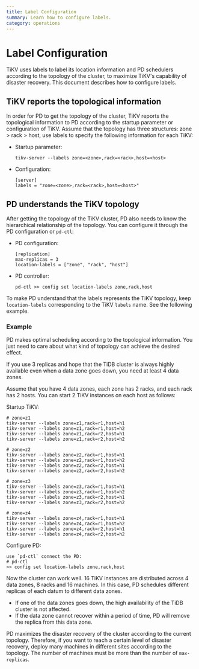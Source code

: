 ```yaml
---
title: Label Configuration
summary: Learn how to configure labels.
category: operations
---
```


# Label Configuration

TiKV uses labels to label its location information and PD schedulers according to the topology of the cluster, to maximize TiKV's capability of disaster recovery. This document describes how to configure labels.

## TiKV reports the topological information

In order for PD to get the topology of the cluster, TiKV reports the topological information to PD according to the startup parameter or configuration of TiKV. Assume that the topology has three structures: zone > rack > host, use labels to specify the following information for each TiKV:

- Startup parameter:

    ```
    tikv-server --labels zone=<zone>,rack=<rack>,host=<host>
    ```

- Configuration:

    ```
    [server]
    labels = "zone=<zone>,rack=<rack>,host=<host>"
    ```
## PD understands the TiKV topology

After getting the topology of the TiKV cluster, PD also needs to know the hierarchical relationship of the topology. You can configure it through the PD configuration or `pd-ctl`:

- PD configuration:

    ```
    [replication]
    max-replicas = 3
    location-labels = ["zone", "rack", "host"]
    ```

- PD controller:

    ```
    pd-ctl >> config set location-labels zone,rack,host
    ```

To make PD understand that the labels represents the TiKV topology, keep `location-labels` corresponding to the TiKV `labels` name. See the following example.

### Example

PD makes optimal scheduling according to the topological information. You just need to care about what kind of topology can achieve the desired effect.

If you use 3 replicas and hope that the TiDB cluster is always highly available even when a data zone goes down, you need at least 4 data zones.

Assume that you have 4 data zones, each zone has 2 racks, and each rack has 2 hosts. You can start 2 TiKV instances on each host as follows:

Startup TiKV:

```
# zone=z1
tikv-server --labels zone=z1,rack=r1,host=h1
tikv-server --labels zone=z1,rack=r1,host=h2
tikv-server --labels zone=z1,rack=r2,host=h1
tikv-server --labels zone=z1,rack=r2,host=h2

# zone=z2
tikv-server --labels zone=z2,rack=r1,host=h1
tikv-server --labels zone=z2,rack=r1,host=h2
tikv-server --labels zone=z2,rack=r2,host=h1
tikv-server --labels zone=z2,rack=r2,host=h2

# zone=z3
tikv-server --labels zone=z3,rack=r1,host=h1
tikv-server --labels zone=z3,rack=r1,host=h2
tikv-server --labels zone=z3,rack=r2,host=h1
tikv-server --labels zone=z3,rack=r2,host=h2

# zone=z4
tikv-server --labels zone=z4,rack=r1,host=h1
tikv-server --labels zone=z4,rack=r1,host=h2
tikv-server --labels zone=z4,rack=r2,host=h1
tikv-server --labels zone=z4,rack=r2,host=h2
```

Configure PD:

```
use `pd-ctl` connect the PD:
# pd-ctl 
>> config set location-labels zone,rack,host
```

Now the cluster can work well. 16 TiKV instances are distributed across 4 data zones, 8 racks and 16 machines. In this case, PD schedules different replicas of each datum to different data zones.

- If one of the data zones goes down, the high availability of the TiDB cluster is not affected.
- If the data zone cannot recover within a period of time, PD will remove the replica from this data zone.

PD maximizes the disaster recovery of the cluster according to the current topology. Therefore, if you want to reach a certain level of disaster recovery, deploy many machines in different sites according to the topology. The number of machines must be more than the number of `max-replicas`.